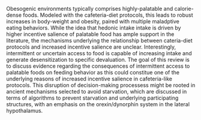 Obesogenic environments typically comprises highly-palatable and calorie-dense foods. Modeled with the cafeteria-diet protocols, this leads to robust increases in body-weight and obesity, paired with multiple maladptive eating behaviors. While the idea that hedonic intake intake is driven by higher incentive salience of palatable food has ample support in the literature, the mechanisms underlying the relationship between cateria-diet protocols and increased incentive salience are unclear. Interestingly, intermittent or uncertain access to food is capable of increasing intake and generate desensitization to specific devaluation. The goal of this review is to discuss evidence regarding the consequences of intermittent access to palatable foods on feeding behavior as this could constitue one of the underlying reasons of increased incentive salience in cafeteria-like protocols. This disruption of decision-making processess might be rooted in ancient mechanisms selected to avoid starvation, which are discussed in terms of algorithms to prevent starvation and underlying participating structures, with an emphasis on the orexin/dynorphin system in the lateral hypothalamus.
